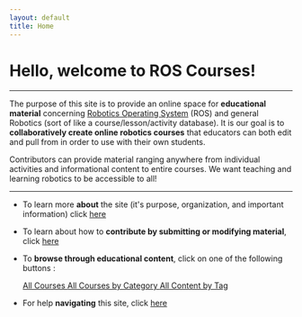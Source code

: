 ```yaml
---
layout: default
title: Home
---
```


# Hello, welcome to ROS Courses!

----

The purpose of this site is to provide an online space for **educational material** concerning [Robotics Operating System](http://www.ros.org/) (ROS) and general Robotics (sort of like a course/lesson/activity database).  It is our goal is to **collaboratively create online robotics courses** that educators can both edit and pull from in order to use with their own students. 

Contributors can provide material ranging anywhere from individual activities and informational content to entire courses.  We want teaching and learning robotics to be accessible to all!

---

* To learn more **about** the site (it's purpose, organization, and important information) click [here](https://tfoote.github.io/design/about/)

* To learn about how to **contribute by submitting or modifying material**, click [here](https://tfoote.github.io/design/contribute/)

* To **browse through educational content**, click on one of the following buttons :

<ul class="button-group" style="list-style: none;" >
<li><a href="{{ site.baseurl }}/all-courses" type="button" class="btn btn-default tbmargin">
  All Courses
</a>

<a href="{{ site.baseurl }}/categories" type="button" class="btn btn-default tbmargin">
  All Courses by Category
</a>

<a href="{{ site.baseurl }}/tags" type="button" class="btn btn-default tbmargin">
  All Content by Tag
</a></li>
</ul>

* For help **navigating** this site, click [here](https://tfoote.github.io/design/navigating)
